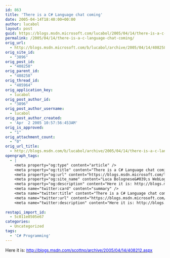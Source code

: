 ```yaml
---
id: 863
title: 'There is a C# Language chat coming'
date: 2005-04-14T18:40:00+00:00
author: lucabol
layout: post
guid: https://blogs.msdn.microsoft.com/lucabol/2005/04/14/there-is-a-c-language-chat-coming/
permalink: /2005/04/14/there-is-a-c-language-chat-coming/
orig_url:
  - http://blogs.msdn.microsoft.com/b/lucabol/archive/2005/04/14/408258.aspx
orig_site_id:
  - "3896"
orig_post_id:
  - "408258"
orig_parent_id:
  - "408258"
orig_thread_id:
  - "405964"
orig_application_key:
  - lucabol
orig_post_author_id:
  - "3896"
orig_post_author_username:
  - lucabol
orig_post_author_created:
  - 'Apr  2 2005 10:57:56:453AM'
orig_is_approved:
  - "1"
orig_attachment_count:
  - "0"
orig_url_title:
  - http://blogs.msdn.com/b/lucabol/archive/2005/04/14/there-is-a-c-language-chat-coming.aspx
opengraph_tags:
  - |
    <meta property="og:type" content="article" />
    <meta property="og:title" content="There is a C# Language chat coming" />
    <meta property="og:url" content="https://blogs.msdn.microsoft.com/lucabol/2005/04/14/there-is-a-c-language-chat-coming/" />
    <meta property="og:site_name" content="Luca Bolognese&#039;s WebLog" />
    <meta property="og:description" content="Here it is: http://blogs.msdn.com/scottno/archive/2005/04/14/408212.aspx" />
    <meta name="twitter:card" content="summary" />
    <meta name="twitter:title" content="There is a C# Language chat coming" />
    <meta name="twitter:url" content="https://blogs.msdn.microsoft.com/lucabol/2005/04/14/there-is-a-c-language-chat-coming/" />
    <meta name="twitter:description" content="Here it is: http://blogs.msdn.com/scottno/archive/2005/04/14/408212.aspx" />
    
restapi_import_id:
  - 5c011e0505e67
categories:
  - Uncategorized
tags:
  - 'C# Programming'
---
```

Here it is: [<u><font color="#0000ff" size="2">http://blogs.msdn.com/scottno/archive/2005/04/14/408212.aspx</u></font>](http://blogs.msdn.com/scottno/archive/2005/04/14/408212.aspx)
